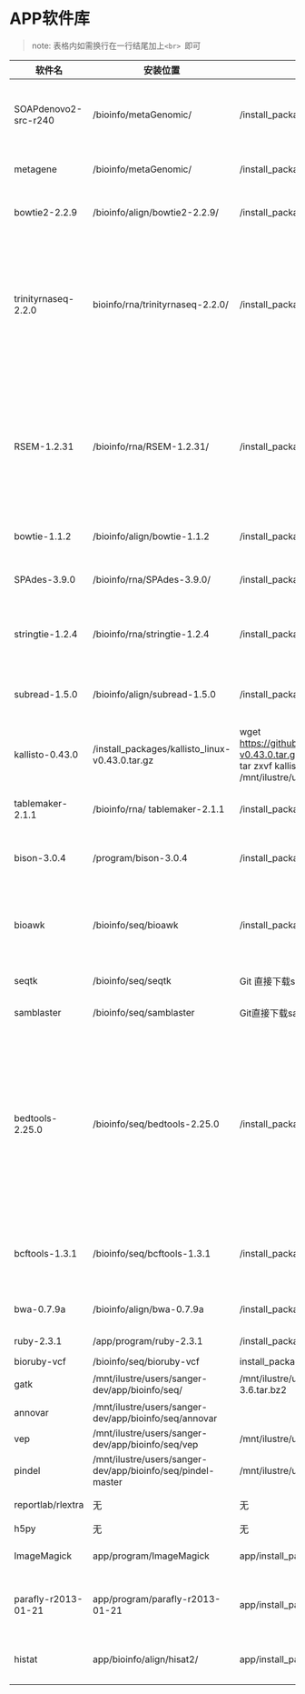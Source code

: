 # APP软件库

> note: 表格内如需换行在一行结尾加上`<br> `即可


| 软件名 | 安装位置  | 安装包路径  | 安装命令 | 环境配置 |
| -------|-----------|-------------|----------|----------|
|SOAPdenovo2-src-r240|/bioinfo/metaGenomic/|/install_packages/SOAPdenovo2-src-r240.tgz|wget https://sourceforge.net/projects/soapdenovo2/files/latest/SOAPdenovo2-src-r240.tgz<br>tar -zxvf SOAPdenovo2-src-r240.tgz -C /mnt/ilustre/users/sanger-dev/app/bioinfo/metaGenomic/ <br>make||
|metagene|/bioinfo/metaGenomic/ | /install_packages/metagene.tar.gz | wget http://metagene.cb.k.u-tokyo.ac.jp/metagene/metagene.tar.gz <br> tar -zxvf metagene.tar.gz -C  /mnt/ilustre/users/sanger-dev/app/bioinfo/metaGenomic/| |
|bowtie2-2.2.9| /bioinfo/align/bowtie2-2.2.9/  |/install_packages/bowtie2-2.2.9-linux-x86_64.zip | wget https://sourceforge.net/projects/bowtie-bio/files/bowtie2/2.2.9/bowtie2-2.2.9-linux-x86_64.zip/ <br>  unzip bowtie2-2.2.9-linux-x86_64.zip -d  /mnt/ilustre/users/sanger-dev/app/bioinfo/align/bowtie2-2.2.9 |  |
|trinityrnaseq-2.2.0 | bioinfo/rna/trinityrnaseq-2.2.0/ |/install_packages/trinity-v2.2.0.zip|samtools安装出错 undefined reference to `gzopen64'<br> cd  ~/app/bioinfo/rna/trinityrnaseq-2.2.0/ <br> vi Makefile 把安装samtools的make部分注释掉 <br> cd samtools-0.1.19 <br> vi Makefile <br> 修改CFLAGS= -g -Wall -O2 -L /mnt/ilustre/users/sanger-dev/app/program/zlib-1.2.8/lib <br> make & make install  <br> cd ../../  <br> make <br> make plugins|          |
|        |           |             |          |          |
| RSEM-1.2.31 | /bioinfo/rna/RSEM-1.2.31/ | /install_packages/RSEM-1.2.31.tar.gz | tar -xzvf RSEM-1.2.31.tar.gz<br>cd RSEM-1.2.31<br>修改Makefile，改变samtools变量，指定到/mnt/ilustre/users/sanger-dev/app/bioinfo/align/samtools-1.3.1/samtools<br>###<br>SAMTOOLS = /mnt/ilustre/users/sanger-dev/app/bioinfo/align/samtools-1.3.1<br>HTSLIB = htslib-1.3.1<br>####<br>make<br>make install DESTDIR=/mnt/ilustre/users/sanger-dev/app/bioinfo/rna/ prefix=RSEM-1.2.31/ |  |
| bowtie-1.1.2 | /bioinfo/align/bowtie-1.1.2 | /install_packages/bowtie-1.1.2-linux-x86_64.zip | unzip bowtie-1.1.2-linux-x86_64.zip  -d  /mnt/ilustre/users/sanger-dev/app/bioinfo/align/bowtie-1.1.2<br>boost-1.61.0 | /library/boost-1.61.0 | /install_packages/ | export PATH=/mnt/ilustre/users/sanger-dev/app/gcc/5.1.0/bin:$PATH<br>export LD_LIBRARY_PATH=/mnt/ilustre/users/sanger-dev/app/gcc/5.1.0/lib64:$LD_LIBRARY_PATH<br>./bootstrap.sh --prefix=/mnt/ilustre/users/sanger-dev/app/library/boost-1.61.0<br>./b2 install --prefix="/mnt/ilustre/users/sanger-dev/app/library/boost-1.61.0" |  |
| SPAdes-3.9.0 | /bioinfo/rna/SPAdes-3.9.0/ | /install_packages/SPAdes-3.9.0-Linux.tar.gz | wget http://spades.bioinf.spbau.ru/release3.9.0/SPAdes-3.9.0-Linux.tar.gz<br>tar -xzf SPAdes-3.9.0-Linux.tar.gz -C /mnt/ilustre/users/sanger-dev/app/bioinfo/rna/|  |
| stringtie-1.2.4 | /bioinfo/rna/stringtie-1.2.4 | /install_packages/stringtie-1.2.4.Linux_x86_64.tar.gz | wget http://ccb.jhu.edu/software/stringtie/dl/stringtie-1.2.4.Linux_x86_64.tar.gz<br>tar -xzvf stringtie-1.2.4.Linux_x86_64.tar.gz -C ~/app/bioinfo/rna/<br>cd  ~/app/bioinfo/rna/<br>mv stringtie-1.2.4.Linux_x86_64 stringtie-1.2.4|  |
| subread-1.5.0 | /bioinfo/align/subread-1.5.0 | /install_packages/subread-1.5.0-p3-Linux-x86_64.tar.gz | wget https://sourceforge.net/projects/subread/files/subread-1.5.0-p3/subread-1.5.0-p3-source.tar.gz<br>tar zxvf subread-1.5.0-p3-source.tar.gz<br>/mnt/ilustre/users/sanger-dev/app/bioinfo/align/subread-1.5.0<br>kallisto-0.43.0 | /bioinfo/rna/| |
| kallisto-0.43.0 | /install_packages/kallisto_linux-v0.43.0.tar.gz | wget https://github.com/pachterlab/kallisto/releases/download/v0.43.0/kallisto_linux-v0.43.0.tar.gz<br>tar zxvf kallisto_linux-v0.43.0.tar.gz<br>/mnt/ilustre/users/sanger-dev/app/bioinfo/rna/kallisto-0.43.0|  |
| tablemaker-2.1.1 | /bioinfo/rna/ tablemaker-2.1.1 | /install_packages/tablemaker2.1.1.Linux_x86_64.tar.gz | wget https://ndownloader.figshare.com/files/3193031 -O "tablemaker-2.1.1.Linux_x86_64.tar.gz"<br>Tar zxvf tablemaker-2.1.1.Linux_x86_64.tar.gz<br>/mnt/ilustre/users/sanger-dev/app/bioinfo/align/tablemaker-2.1.1|  |
| bison-3.0.4 | /program/bison-3.0.4<br> | /install_packages/bison-3.0.4.tar.gz | tar zxvf bison-3.0.4.tar.gz  -C /mnt/ilustre/users/sanger-dev/app/<br>cd bison-3.0.4<br>./configure<br>make && make install|   |
| bioawk | /bioinfo/seq/bioawk | /install_packages/bioawk-master | git clone git://github.com/lh3/bioawk.git<br>cd bioawk<br>make<br>注：这里要修改Makefile文件中的修改路径到bison与yacc所在路劲<br>YACC = /mnt/ilustre/users/sanger-dev/app/program/bison-3.0.4/bin/bison -y<br>YACC = /mnt/ilustre/users/sanger-dev/app/program/bison-3.0.4/bin/yacc|   |
| seqtk | /bioinfo/seq/seqtk | Git 直接下载seqtk文件夹 | git clone https://github.com/lh3/seqtk.git;<br>cd seqtk;<br>make|  |
| samblaster | /bioinfo/seq/samblaster | Git直接下载samblaster文件夹 | git clone git://github.com/GregoryFaust/samblaster.git<br>cd samblaster<br>make<br>|  |
| bedtools-2.25.0 | /bioinfo/seq/bedtools-2.25.0 | /install_packages/bedtools-2.25.0.tar.gz | wget https://github.com/arq5x/bedtools2/releases/download/v2.25.0/bedtools-2.25.0.tar.gz<br>或者 git clone git://github.com/arq5x/bedtools2.git<br>tar -zxvf bedtools-2.25.0.tar.gz -C /mnt/ilustre/users/sanger-dev/app/bioinfo/seq/bedtools-2.25.0<br>cd bedtools-2.25.0<br>make clean<br>make all<br>注：如果出现gzstream.C:(.text+0x2a2): undefined reference to `gzopen64'<br>下载了zlib-1.2.8<br>方法很多看博客中讲述到 ln -sf ../lib/libz.so.1.2.7 /usr/lib64/libz.so但是权限不够，使用不了，但是可以通过修改Makefile文件中的环境变量能够解决，<br>export LIBS = /mnt/ilustre/users/sanger-dev/app/program/zlib-1.2.8/lib/libz.so.1.2.8<br>|   |
| bcftools-1.3.1 | /bioinfo/seq/bcftools-1.3.1 | /install_packages/bcftools-1.3.1.tar.gz | tar -jxvf bcftools-1.3.1.tar.bz2 -C /mnt/ilustre/users/sanger-dev/app/bioinfo/seq/bcftools-1.3.1<br>cd bcftools-1.3.1<br>make clean<br>make all<br>先安装htslib（make命令），然后再安装bcftools（make命令）<br>|  |
| bwa-0.7.9a | /bioinfo/align/bwa-0.7.9a | /install_packages/bwa-0.7.9a.tar.bz2 | tar jxf bwa-0.7.9a.tar.bz2 -C /mnt/ilustre/users/sanger-dev/app/bioinfo/align/<br>make<br>|  |
| ruby-2.3.1 | /app/program/ruby-2.3.1 | /install_packages/ruby-2.3.1.tar.gz | tar -zxvf  ruby-2.3.1 -C /mnt/ilustre/users/sanger-dev/app/program <br> ./configure --prefix=/path/ && make && make install|  |
| bioruby-vcf | /bioinfo/seq/bioruby-vcf | install_packages/bioruby-vcf-master.zip | |  |
| gatk | /mnt/ilustre/users/sanger-dev/app/bioinfo/seq/ | /mnt/ilustre/users/sanger-dev/app/install_packages/GenomeAnalysisTK-3.6.tar.bz2 | 在官网用邮箱注册，下载软件，是已经编译好的GenomeAnalysisTK.jar，直接可以java调用<br>|  |
| annovar | /mnt/ilustre/users/sanger-dev/app/bioinfo/seq/annovar |  | |  |
| vep | /mnt/ilustre/users/sanger-dev/app/bioinfo/seq/vep | /mnt/ilustre/users/sanger-dev/app/install_packages/vep.zip | perl INSTALL.pl --NO_HTSLIB<br>|  |
| pindel | /mnt/ilustre/users/sanger-dev/app/bioinfo/seq/pindel-master | /mnt/ilustre/users/sanger-dev/app/install_packages/pindel-master.zip | ./INSTALL [path-to-htslib]<br>./pindel [options] | |
| reportlab/rlextra | 无 | 无 |pip install rlextra -i https://网站用户名:[密码]@www.reportlab.com/pypi<br>需要先安装pillow: pip install pillow| |
| h5py| 无 | 无 | pip install h5py | |
| ImageMagick | app/program/ImageMagick | app/install_packages/ImageMagick | ./configure --prefix=/mnt/ilustre/users/sanger/app/program/ImageMagick<br>make<br> make install| ||
| parafly-r2013-01-21 | app/program/parafly-r2013-01-21 | app/install_packages/parafly-r2013-01-21.tgz | tar zxf parafly-r2013-01-21.tgz<br>cd parafly-r2013-01-21<br>./configure --prefix=/mnt/ilustre/users/sanger-dev/app/program/parafly-r2013-01-21/bin<br>make install| ||
| histat| app/bioinfo/align/hisat2/| app/install_packages/hisat2-2.1.0-Linux_x86_64.zip | <br>wget ftp://ftp.ccb.jhu.edu/pub/infphilo/hisat2/downloads/hisat2-2.1.0-Linux_x86_64.zip<br>unzip hisat2-2.1.0-Linux_x86_64.zip| ||